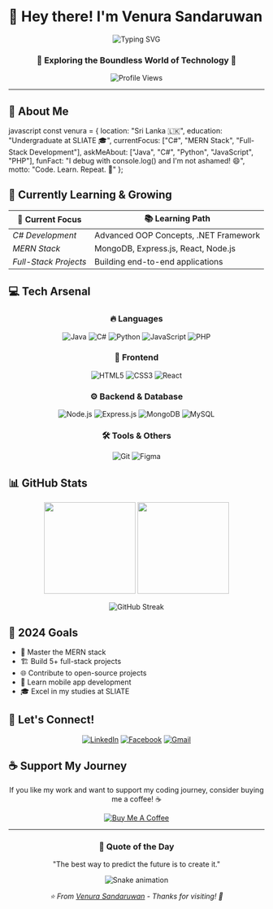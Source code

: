 # 👋 Hey there! I'm Venura Sandaruwan

<div align="center">
  
  ![Typing SVG](https://readme-typing-svg.herokuapp.com?font=Fira+Code&weight=600&size=28&pause=1000&color=36BCF7&center=true&vCenter=true&width=600&lines=Passionate+IT+Student+🎓;Full-Stack+Developer+💻;Tech+Explorer+🚀;Problem+Solver+⚡)
  
  ### 🌟 Exploring the Boundless World of Technology 🌟
  
  <img src="https://komarev.com/ghpvc/?username=venurasandaruwan&label=Profile%20views&color=0e75b6&style=flat" alt="Profile Views" />
  
</div>

---

## 🚀 About Me

javascript
const venura = {
    location: "Sri Lanka 🇱🇰",
    education: "Undergraduate at SLIATE 🎓",
    currentFocus: ["C#", "MERN Stack", "Full-Stack Development"],
    askMeAbout: ["Java", "C#", "Python", "JavaScript", "PHP"],
    funFact: "I debug with console.log() and I'm not ashamed! 😄",
    motto: "Code. Learn. Repeat. 🔄"
};


## 🌱 Currently Learning & Growing

<div align="center">
  
| 🎯 Current Focus | 📚 Learning Path |
|------------------|------------------|
| *C# Development* | Advanced OOP Concepts, .NET Framework |
| *MERN Stack* | MongoDB, Express.js, React, Node.js |
| *Full-Stack Projects* | Building end-to-end applications |

</div>

## 💻 Tech Arsenal

<div align="center">

### 🔥 Languages
![Java](https://img.shields.io/badge/Java-%23ED8B00.svg?style=for-the-badge&logo=openjdk&logoColor=white)
![C#](https://img.shields.io/badge/C%23-%23239120.svg?style=for-the-badge&logo=c-sharp&logoColor=white)
![Python](https://img.shields.io/badge/Python-3670A0?style=for-the-badge&logo=python&logoColor=ffdd54)
![JavaScript](https://img.shields.io/badge/JavaScript-%23323330.svg?style=for-the-badge&logo=javascript&logoColor=%23F7DF1E)
![PHP](https://img.shields.io/badge/PHP-%23777BB4.svg?style=for-the-badge&logo=php&logoColor=white)

### 🎨 Frontend
![HTML5](https://img.shields.io/badge/HTML5-%23E34F26.svg?style=for-the-badge&logo=html5&logoColor=white)
![CSS3](https://img.shields.io/badge/CSS3-%231572B6.svg?style=for-the-badge&logo=css3&logoColor=white)
![React](https://img.shields.io/badge/React-%2320232a.svg?style=for-the-badge&logo=react&logoColor=%2361DAFB)

### ⚙ Backend & Database
![Node.js](https://img.shields.io/badge/Node.js-6DA55F?style=for-the-badge&logo=node.js&logoColor=white)
![Express.js](https://img.shields.io/badge/Express.js-%23404d59.svg?style=for-the-badge&logo=express&logoColor=%2361DAFB)
![MongoDB](https://img.shields.io/badge/MongoDB-%234ea94b.svg?style=for-the-badge&logo=mongodb&logoColor=white)
![MySQL](https://img.shields.io/badge/MySQL-%2300f.svg?style=for-the-badge&logo=mysql&logoColor=white)

### 🛠 Tools & Others
![Git](https://img.shields.io/badge/Git-%23F05033.svg?style=for-the-badge&logo=git&logoColor=white)
![Figma](https://img.shields.io/badge/Figma-%23F24E1E.svg?style=for-the-badge&logo=figma&logoColor=white)

</div>

## 📊 GitHub Stats

<div align="center">
  
  <img height="180em" src="https://github-readme-stats.vercel.app/api?username=venurasandaruwan&show_icons=true&theme=tokyonight&include_all_commits=true&count_private=true"/>
  <img height="180em" src="https://github-readme-stats.vercel.app/api/top-langs/?username=venurasandaruwan&layout=compact&langs_count=7&theme=tokyonight"/>

</div>

<div align="center">
  
  ![GitHub Streak](https://github-readme-streak-stats.herokuapp.com/?user=venurasandaruwan&theme=tokyonight)
  
</div>

## 🎯 2024 Goals

- 🚀 Master the MERN stack
- 🏗 Build 5+ full-stack projects
- 🌐 Contribute to open-source projects
- 📱 Learn mobile app development
- 🎓 Excel in my studies at SLIATE

## 🤝 Let's Connect!

<div align="center">
  
  [![LinkedIn](https://img.shields.io/badge/LinkedIn-%230077B5.svg?style=for-the-badge&logo=linkedin&logoColor=white)](https://linkedin.com/in/venura-sandaruwan-a196b3365)
  [![Facebook](https://img.shields.io/badge/Facebook-%231877F2.svg?style=for-the-badge&logo=Facebook&logoColor=white)](https://fb.com/venura-sandaruwan)
  [![Gmail](https://img.shields.io/badge/Gmail-D14836?style=for-the-badge&logo=gmail&logoColor=white)](mailto:sandaruwanrajapaksha12@gmail.com)
  
</div>

## ☕ Support My Journey

<div align="center">
  
  If you like my work and want to support my coding journey, consider buying me a coffee! ☕
  
  [![Buy Me A Coffee](https://img.shields.io/badge/Buy%20Me%20A%20Coffee-ffdd00?style=for-the-badge&logo=buy-me-a-coffee&logoColor=black)](https://www.buymeacoffee.com/VenuraSandaruwan)
  
</div>

---

<div align="center">
  
  ### 💭 Quote of the Day
  "The best way to predict the future is to create it." 
  
  ![Snake animation](https://github.com/venurasandaruwan/venurasandaruwan/blob/output/github-contribution-grid-snake.svg)
  
  *⭐ From [Venura Sandaruwan](https://github.com/venurasandaruwan) - Thanks for visiting! 🚀*
  
</div>
